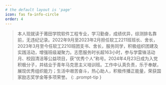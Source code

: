 ```yaml
---
# the default layout is 'page'
icon: fas fa-info-circle
order: 4
---
```


> 本人现就读于莆田学院软件工程专业，学习勤奋，成绩优异，综测排名靠前，无违纪记录。2022年9月至2023年2月担任软工2211班班长、舍长，2023年3月至今任软工2210班团支书、舍长，服务同学，积极组织团建及实践活动，增强班级凝聚力。志愿服务时长超163小时，参与学雷锋活动月、校园清洁等公益项目，获“优秀个人”称号。2024年4月23日成为入党积极分子，并结业于青年马克思主义培训班。工作中认真负责，乐于奉献，展现优秀组织能力；生活中艰苦奋斗，热心助人，积极传播正能量，荣获国家励志奖学金等多项荣誉。
{: .prompt-tip }
